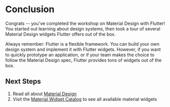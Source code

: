 # Conclusion

Congrats -- you've completed the workshop on Material Design with Flutter! You
started out learning about design systems, then took a tour of several Material
Design widgets Flutter offers out of the box.

Always remember: Flutter is a flexible framework. You can build your own design
system and implement it with Flutter widgets. However, if you want to quickly
prototype an application, or if your team makes the choice to follow the
Material Design spec, Flutter provides tons of widgets out of the box.

## Next Steps

  1. Read all about [Material Design](https://material.io/)
  2. Visit the [Material Widget
     Catalog](https://docs.flutter.dev/development/ui/widgets/material) to see
     all available material widgets

